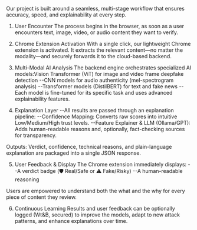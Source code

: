Our project is built around a seamless, multi-stage workflow that ensures accuracy, speed, and explainability at every step.

1. User Encounter
The process begins in the browser, as soon as a user encounters text, image, video, or audio content they want to verify.

2. Chrome Extension Activation
With a single click, our lightweight Chrome extension is activated. It extracts the relevant content—no matter the modality—and securely forwards it to the cloud-based backend.

3. Multi-Modal AI Analysis
The backend engine orchestrates specialized AI models:Vision Transformer (ViT) for image and video frame deepfake detection
  --CNN models for audio authenticity (mel-spectrogram analysis)
  --Transformer models (DistilBERT) for text and fake news
  --Each model is fine-tuned for its specific task and uses advanced explainability features.

4. Explanation Layer
--All results are passed through an explanation pipeline:
--Confidence Mapping: Converts raw scores into intuitive Low/Medium/High trust levels.
--Feature Explainer & LLM (Ollama/GPT): Adds human-readable reasons and, optionally, fact-checking sources for transparency.

Outputs: Verdict, confidence, technical reasons, and plain-language explanation are packaged into a single JSON response.

5. User Feedback & Display
The Chrome extension immediately displays:
 --A verdict badge (🛡 Real/Safe or ⚠️ Fake/Risky)
 --A human-readable reasoning

Users are empowered to understand both the what and the why for every piece of content they review.

6. Continuous Learning
Results and user feedback can be optionally logged (Wt&B, secured) to improve the models, adapt to new attack patterns, and enhance explanations over time.

